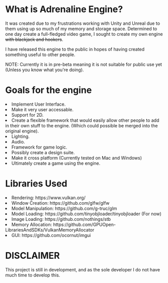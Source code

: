 # What is Adrenaline Engine?

It was created due to my frustrations working with Unity and Unreal due to them using up so much of my memory and storage space. Determined to one day create a full-fledged video game, I sought to create my own engine ~~with blackjack and hookers~~. 

I have released this engine to the public in hopes of having created something useful to other people.

NOTE: Currently it is in pre-beta meaning it is not suitable for public use yet (Unless you know what you're doing).

# Goals for the engine
<li> Implement User Interface.  </li>
<li> Make it very user accessable. </li>
<li> Support for 2D. </li>
<li> Create a flexible framework that would easily allow other people to add in their own stuff to the engine. (Which could possible be merged into the original engine). </li>
<li> Lighting. </li>
<li> Audio. </li>
<li> Framework for game logic. </li>
<li> Possibly create a design suite. </li>
<li> Make it cross platform (Currently tested on Mac and Windows) </li>
<li> Ultimately create a game using the engine. </li>

# Libraries Used

<li> Rendering: https://www.vulkan.org/ </li>
<li> Window Creation: https://github.com/glfw/glfw </li> 
<li> Model Manipulation: https://github.com/g-truc/glm </li>
<li> Model Loading: https://github.com/tinyobjloader/tinyobjloader (For now) </li>
<li> Image Loading: https://github.com/nothings/stb </li>
<li> Memory Allocation: https://github.com/GPUOpen-LibrariesAndSDKs/VulkanMemoryAllocator </li>
<li> GUI: https://github.com/ocornut/imgui </li>

# DISCLAIMER

This project is still in development, and as the sole developer I do not have much time to develop this. 